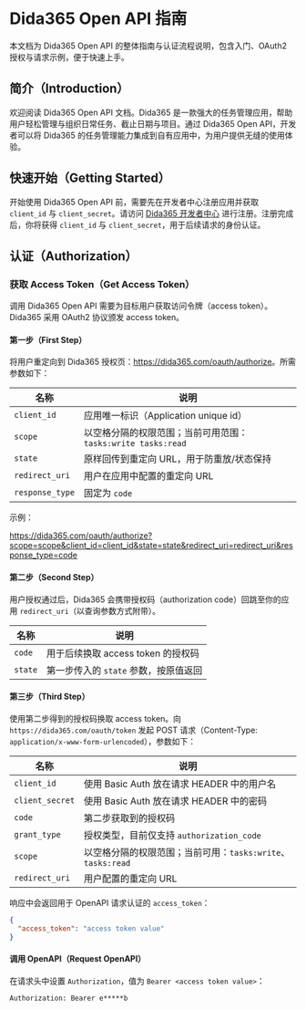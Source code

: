# Dida365 Open API 指南

本文档为 Dida365 Open API 的整体指南与认证流程说明，包含入门、OAuth2 授权与请求示例，便于快速上手。

## 简介（Introduction）

欢迎阅读 Dida365 Open API 文档。Dida365 是一款强大的任务管理应用，帮助用户轻松管理与组织日常任务、截止日期与项目。通过 Dida365 Open API，开发者可以将 Dida365 的任务管理能力集成到自有应用中，为用户提供无缝的使用体验。

## 快速开始（Getting Started）

开始使用 Dida365 Open API 前，需要先在开发者中心注册应用并获取 `client_id` 与 `client_secret`。请访问 [Dida365 开发者中心](https://developer.dida365.com/manage) 进行注册。注册完成后，你将获得 `client_id` 与 `client_secret`，用于后续请求的身份认证。

## 认证（Authorization）

### 获取 Access Token（Get Access Token）

调用 Dida365 Open API 需要为目标用户获取访问令牌（access token）。Dida365 采用 OAuth2 协议颁发 access token。

#### 第一步（First Step）

将用户重定向到 Dida365 授权页：<https://dida365.com/oauth/authorize>。所需参数如下：

| 名称            | 说明                                                                 |
| --------------- | -------------------------------------------------------------------- |
| `client_id`     | 应用唯一标识（Application unique id）                                |
| `scope`         | 以空格分隔的权限范围；当前可用范围：`tasks:write tasks:read`         |
| `state`         | 原样回传到重定向 URL，用于防重放/状态保持                           |
| `redirect_uri`  | 用户在应用中配置的重定向 URL                                         |
| `response_type` | 固定为 `code`                                                        |

示例：

<https://dida365.com/oauth/authorize?scope=scope&client_id=client_id&state=state&redirect_uri=redirect_uri&response_type=code>

#### 第二步（Second Step）

用户授权通过后，Dida365 会携带授权码（authorization code）回跳至你的应用 `redirect_uri`（以查询参数方式附带）。

| 名称    | 说明                                         |
| ------- | -------------------------------------------- |
| `code`  | 用于后续换取 access token 的授权码           |
| `state` | 第一步传入的 `state` 参数，按原值返回        |

#### 第三步（Third Step）

使用第二步得到的授权码换取 access token。向 `https://dida365.com/oauth/token` 发起 POST 请求（Content-Type: `application/x-www-form-urlencoded`），参数如下：

| 名称             | 说明                                                                                 |
| ---------------- | ------------------------------------------------------------------------------------ |
| `client_id`      | 使用 Basic Auth 放在请求 HEADER 中的用户名                                           |
| `client_secret`  | 使用 Basic Auth 放在请求 HEADER 中的密码                                             |
| `code`           | 第二步获取到的授权码                                                                 |
| `grant_type`     | 授权类型，目前仅支持 `authorization_code`                                            |
| `scope`          | 以空格分隔的权限范围；当前可用：`tasks:write`、`tasks:read`                          |
| `redirect_uri`   | 用户配置的重定向 URL                                                                  |

响应中会返回用于 OpenAPI 请求认证的 `access_token`：

```json
{
  "access_token": "access token value"
}
```

#### 调用 OpenAPI（Request OpenAPI）

在请求头中设置 `Authorization`，值为 `Bearer <access token value>`：

```
Authorization: Bearer e*****b
```
